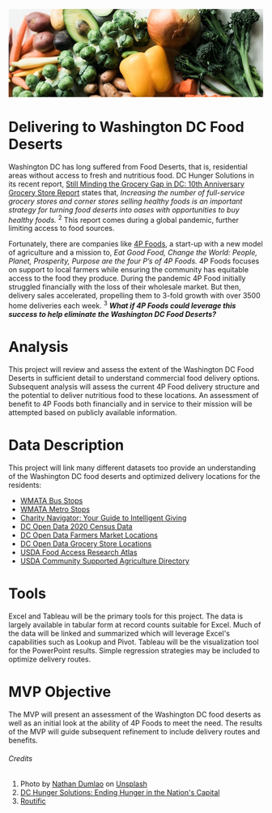 ![](https://github.com/arbgar/metis/blob/main/Business%20Fundamentals/Project/Deliverable/bf_Picture.png)

# Delivering to Washington DC Food Deserts

Washington DC has long suffered from Food Deserts, that is, residential areas without access to fresh and nutritious food.  DC Hunger Solutions in its recent report, [Still Minding the Grocery Gap in DC: 10th Anniversary Grocery Store Report](https://www.dchunger.org/wp-content/uploads/2021/01/StillMindingGroceryGap.pdf) states that, *Increasing the number of full-service grocery stores and corner stores selling healthy foods is an important strategy for turning food deserts into oases with opportunities to buy healthy foods.* <sup>2</sup> This report comes during a global pandemic, further limiting access to food sources.

Fortunately, there are companies like [4P Foods](https://4pfoods.com), a start-up with a new model of agriculture and a mission to, *Eat Good Food, Change the World: People, Planet, Prosperity, Purpose are the four P’s of 4P Foods.*  4P Foods focuses on support to  local farmers while ensuring the community has equitable access to the food they produce. During the pandemic 4P Food initially struggled financially with the loss of their wholesale market.  But then, delivery sales accelerated, propelling them to 3-fold growth with over 3500 home deliveries each week. <sup>3</sup>  ***What if 4P Foods could leverage this success to help eliminate the  Washington DC Food Deserts?***

# Analysis

This project will review and assess the extent of the Washington DC Food Deserts in sufficient detail to understand commercial food delivery options.  Subsequent analysis will assess the current 4P Food delivery structure and the potential to deliver nutritious food to these locations. An assessment of benefit to 4P Foods both financially and in service to their mission will be attempted based on publicly available information.

# Data Description

This project will link many different datasets too provide an understanding of the Washington DC food deserts and optimized delivery locations for the residents:

- [WMATA Bus Stops](https://opendata.dc.gov/datasets/metro-bus-stops/explore)
- [WMATA Metro Stops](https://opendata.dc.gov/datasets/metro-stations-in-dc/explore)
- [Charity Navigator: Your Guide to Intelligent Giving](https://www.charitynavigator.org)
- [DC Open Data 2020 Census Data](https://planning.dc.gov/sites/default/files/dc/sites/op/publication/attachments/Table%2010%20-%20Census2020_Blocks_Data.xlsx)
- [DC Open Data Farmers Market Locations](https://opendata.dc.gov/datasets/farmers-market-locations/explore)
- [DC Open Data Grocery Store Locations](https://opendata.dc.gov/datasets/grocery-store-locations/explore)
- [USDA Food Access Research Atlas](https://www.ers.usda.gov/data-products/food-access-research-atlas/)
- [USDA Community Supported Agriculture Directory](https://www.ams.usda.gov/local-food-directories/csas)

# Tools

Excel and Tableau will be the primary tools for this project.  The data is largely available in tabular form at record counts suitable for Excel.  Much of the data will be linked and summarized which will leverage Excel's capabilities such as Lookup and Pivot.  Tableau will be the visualization tool for the PowerPoint results. Simple regression strategies may be included to optimize delivery routes.

# MVP Objective

The MVP will present an assessment of the Washington DC food deserts as well as an initial look at the ability of 4P Foods to meet the need.  The results of the MVP will guide subsequent refinement to include delivery routes and benefits.

###### Credits

1. Photo by [Nathan Dumlao](https://unsplash.com/@nate_dumlao?utm_source=unsplash&utm_medium=referral&utm_content=creditCopyText) on [Unsplash](https://unsplash.com/s/photos/food-grocery?utm_source=unsplash&utm_medium=referral&utm_content=creditCopyText)
2. [DC Hunger Solutions: Ending Hunger in the Nation's Capital](https://www.dchunger.org)
3. [Routific](https://routific.com/stories/4pfoods/)

